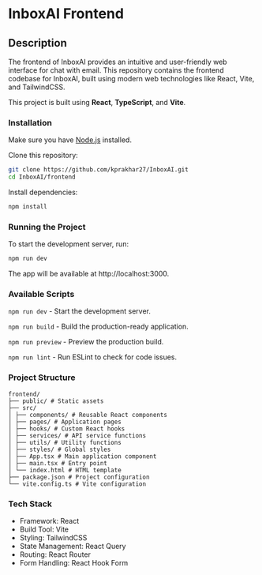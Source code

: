 # InboxAI Frontend

## Description

The frontend of InboxAI provides an intuitive and user-friendly web interface for chat with email. This repository contains the frontend codebase for InboxAI, built using modern web technologies like React, Vite, and TailwindCSS.

This project is built using **React**, **TypeScript**, and **Vite**.

### Installation

Make sure you have [Node.js](https://nodejs.org/) installed.

Clone this repository:

```sh
git clone https://github.com/kprakhar27/InboxAI.git
cd InboxAI/frontend
```

Install dependencies:

```sh
npm install
```

### Running the Project

To start the development server, run:

```sh
npm run dev
```

The app will be available at http://localhost:3000.

### Available Scripts

`npm run dev` - Start the development server.

`npm run build` - Build the production-ready application.

`npm run preview` - Preview the production build.

`npm run lint` - Run ESLint to check for code issues.

### Project Structure

```
frontend/
├── public/ # Static assets
├── src/
│ ├── components/ # Reusable React components
│ ├── pages/ # Application pages
│ ├── hooks/ # Custom React hooks
│ ├── services/ # API service functions
│ ├── utils/ # Utility functions
│ ├── styles/ # Global styles
│ ├── App.tsx # Main application component
│ ├── main.tsx # Entry point
│ └── index.html # HTML template
├── package.json # Project configuration
└── vite.config.ts # Vite configuration
```

### Tech Stack

- Framework: React
- Build Tool: Vite
- Styling: TailwindCSS
- State Management: React Query
- Routing: React Router
- Form Handling: React Hook Form
